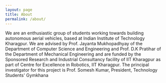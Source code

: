 ```yaml
---
layout: page
title: About
permalink: /about/
---
```


We are an enthusiastic group of students working towards building autonomous aerial vehicles, based at Indian Institute of Technology Kharagpur.
We are advised by Prof. Jayanta Mukhopadhyay of the Department of Computer Science and Engineering and Prof. D.K Pratihar of the Department of Mechanical Engineering and are funded by the Sponsored Research and Industrial Consultancy facility of IIT Kharagpur as part of Centre for Excellence in Robotics, IIT Kharagpur.
The principal investigator for this project is Prof. Somesh Kumar, President, Technology Students' Gymkhana
